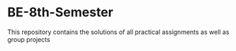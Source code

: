 # BE-8th-Semester
This repository contains the solutions of all practical assignments as well as group projects
